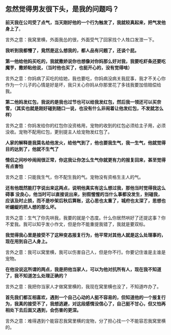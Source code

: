 ## 忽然觉得男友很下头，是我的问题吗？

**前天我在公司受了点气，当天刚好他的一个行为触发了，我就较真起来，把气发他身上了**。

言外之意：我窝里横，外面我怂的很，外面受气了回家找个人牲口发泄一下。

**我听到我都懵了，竟然是这么想我的，都人品有问题了，还谈个屁。**

**第一他给他妈买吃的，我就撒娇说你也想像对你妈那么好对我，我要吃虾条还要吃魔芋，撒娇粘他说，（当时他也买了，也挺开心的，没有觉得啥）**

言外之意：你妈病了买吃的给她，我也要吃，你妈病没病关我屁事，我才不关心你作为一个儿子的心情是好是坏，我只关心你妈从你那里花了多钱我要加倍赔偿给我。

**第二他妈发红包，我说的是我也过节也可以给我发红包，然后我一领还可以买奈雪，（其实也就是刚好碰到随口一说，也没有什么非闹着让他发红包，不发就怎么样）**

言外之意：你妈发给你的红包你没资格用，宠物的收到的红包必须给主子用，必须没收。宠物不配用红包，更别提主人给宠物发红包了。

**人家的解释是我莫名给他发火，给他气到了，他也要我生气，我一生气，他就觉得目的达到了，他就不生气了**

**情侣之间吵吵闹闹很正常，你这我让你怎么生气你就更有力的报复回来，甚至觉得有点害怕**

言外之意：只能我生气，你不配生我的气。宠物没有资格生主人的气。

**还有他既然能打字说出来这两点，说明他真实有这么想过我，那他当时觉得我这么碍事 没良心，他当时可以直接说出来，别假惺惺的当什么事都没发生，别碰我，应该及时止损，而不是吵架后秋后算账，这心思也太重了，城府也太深了，思想也听龌龊的把人想的那么坏。**

言外之意：生气了你先哄我，我要的就是个态度。什么你居然哄好了还提这事？你不爱我。我可以知乎发小作文，但是你不能重提我错了，我就是要双标。

**我觉得我心里是接受不了这种变态报复行为，他平常对其他人就是这么处理事的，现在用到自己人身上。**

言外之意：我可以窝里横，我可以伤害自己人，但是你不行。你要记住谁是主谁是宠物。

**在他没说这所谓的两点，我是把他当家人，可以为他对抗所有人，现在我不知道了，我不知道怎么处理正确的？**

言外之意：我把你当家人才做窝里横的，我现在窝里横也没了，不知道咋办了。

**首先我们都互相喜欢，遇到一个自己心动的人挺不容易的，但知道他的一个报复行为，我真的接受不了，我想逃避，对这段感情没信心了，自己挺不甘心，但又怕再相处下去后面又遇到，会伤害的更深。**

言外之意：难得遇到个能容忍我窝里横的宠物，分了担心找一个不能容忍我窝里横的。